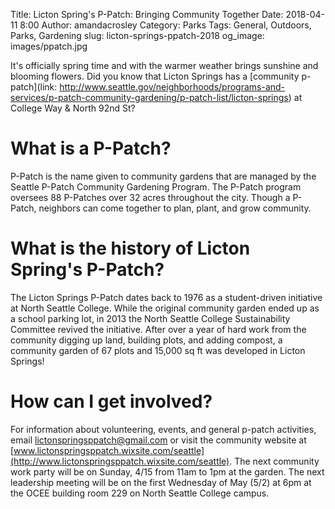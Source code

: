 Title: Licton Spring's P-Patch: Bringing Community Together
Date: 2018-04-11 8:00
Author: amandacrosley
Category: Parks
Tags: General, Outdoors, Parks, Gardening
slug: licton-springs-ppatch-2018
og_image: images/ppatch.jpg

It's officially spring time and with the warmer weather brings sunshine and blooming flowers. Did you know that Licton Springs has a [community p-patch](link: http://www.seattle.gov/neighborhoods/programs-and-services/p-patch-community-gardening/p-patch-list/licton-springs) at College Way & North 92nd St?

# What is a P-Patch? 
P-Patch is the name given to community gardens that are managed by the Seattle P-Patch Community Gardening Program. The P-Patch program oversees 88 P-Patches over 32 acres throughout the city. Though a P-Patch, neighbors can come together to plan, plant, and grow community. 

# What is the history of Licton Spring's P-Patch? 
The Licton Springs P-Patch dates back to 1976 as a student-driven initiative at North Seattle College. While the original community garden ended up as a school parking lot, in 2013 the North Seattle College Sustainability Committee revived the initiative. After over a year of hard work from the community digging up land, building plots, and adding compost, a community garden of 67 plots and 15,000 sq ft was developed in Licton Springs! 

# How can I get involved? 
For information about volunteering, events, and general p-patch activities, email [lictonspringsppatch@gmail.com](mailto:lictonspringsppatch@gmail.com) or visit the community website at [www.lictonspringsppatch.wixsite.com/seattle](http://www.lictonspringsppatch.wixsite.com/seattle). The next community work party will be on Sunday, 4/15 from 11am to 1pm at the garden. The next leadership meeting will be on the first Wednesday of May (5/2) at 6pm at the OCEE building room 229 on North Seattle College campus. 
